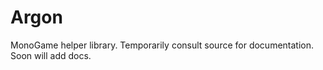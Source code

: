 # Argon
 MonoGame helper library. Temporarily consult source for documentation. Soon will add docs.
